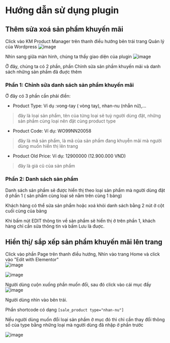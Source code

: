 # Hướng dẫn sử dụng plugin

## Thêm sửa xoá sản phẩm khuyến mãi


Click vào KM Product Manager trên thanh điều hướng bên trái trang Quản lý của Wordpress
![image](https://github.com/vietrux/kec/assets/89530449/e8f7532e-08bb-4ecc-8625-42902ece9c40)

Nhìn sang giữa màn hình, chúng ta thấy giao diện của plugin
![image](https://github.com/vietrux/kec/assets/89530449/100a5fde-1b77-4045-ab4c-55ff6a85d1ec)

Ở đây, chúng ta có 2 phần, phần Chỉnh sửa sản phầm khuyến mãi và danh sách những sản phầm đã đuợc thêm

### Phần 1: Chỉnh sửa danh sách sản phẩm khuyến mãi
Ở đây có 3 phần cần phải điền:
- Product Type: Ví dụ :vong-tay ( vòng tay), nhan-nu (nhẫn nữ),...
> đây là loại sản phẩm, tên của từng loại sẽ tuỳ người dùng đặt, những sản phầm cùng loại nên đặt cùng product type

- Product Code: Ví dụ: WO99NN20058
> đây là mã sản phẩm, là mã của sản phầm đang khuyễn mãi mà người dùng muốn hiển thị lên trang

- Product Old Price: Ví dụ: 12900000 (12.900.000 VND)
> đây là giá cũ của sản phẩm

### Phần 2: Danh sách sản phẩm
Danh sách sản phầm sẽ được hiển thị theo loại sản phẩm mà người dùng đặt ở phần 1 ( sản phẩm cùng loại sẽ nằm trên cùng 1 bảng)

Khách hàng có thể sửa sản phẩm hoặc xoá khỏi danh sách bằng 2 nút ở cột cuối cùng của bảng

Khi bấm nút EDIT thông tin về sản phầm sẽ hiển thị ở trên phần 1, khách hàng chỉ cần sửa thông tin và bấm Lưu là đuợc.


## Hiển thị/ sắp xếp sản phẩm khuyến mãi lên trang
Click vào phần Page trên thanh điều hướng, Nhìn vào trang Home và click vào "Edit with Elementor"  
![image](https://github.com/vietrux/kec/assets/89530449/bff200d5-df55-4457-877f-193c9b59c829)

![image](https://github.com/vietrux/kec/assets/89530449/79f0dbac-049a-46f4-8655-a5cafe72797d)

Người dùng cuộn xuống phần muốn đổi, sau đó click vào cái mục đấy
![image](https://github.com/vietrux/kec/assets/89530449/7c1b1a4c-2ecf-42c2-994c-1cffe6f8fb01)

Người dùng nhìn vào bên trái.

Phần shortcode có dạng `[sale_product type="nhan-nu"]`

Nếu người dùng muốn đổi loại sản phầm ở mục đó thì chỉ cần thay đổi thông số của type bằng những loại mà người dùng đã nhập ở phần trước

![image](https://github.com/vietrux/kec/assets/89530449/60d9b715-d48a-4732-84ce-2ca4fb59e7f8)



